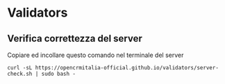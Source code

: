 # Validators


## Verifica correttezza del server

Copiare ed incollare questo comando nel terminale del server

```
curl -sL https://opencrmitalia-official.github.io/validators/server-check.sh | sudo bash -
```
